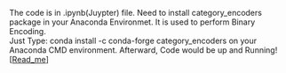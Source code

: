 The code is in .ipynb(Juypter) file. Need to install category_encoders package in your Anaconda Environmet. It is used to perform Binary Encoding.<br>
Just Type: conda install -c conda-forge category_encoders 
on your Anaconda CMD environment.
Afterward, Code would be up and Running!
 [[Read_me](https://github.com/ksw25/Machine_learning_NYU/blob/master/Income%20prediction%20Regression%20problem/Income%20prediction%20Project%20File.pdf)]
